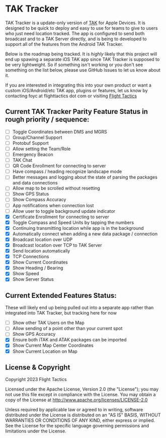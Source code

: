 #  TAK Tracker

TAK Tracker is a update-only version of [TAK](https://www.tak.gov) for Apple Devices. It is designed to be quick to deploy and easy to use for teams to give to users who just need location tracked. The app is configured to send both broadcast and to a TAK Server directly, and is being to developed to support all of the features from the Android TAK Tracker.

Below is the roadmap being tracked. It is _highly_ likely that this project will end up spawing a separate iOS TAK app since TAK Tracker is supposed to be very lightweight. So if something isn't working or you don't see something on the list below, please use GitHub Issues to let us know about it. 

If you are interested in integrating this into your own product or want a custom iOS/Android/etc TAK app, plugins or features, let us know by contacting foyc at flighttactics dot com or visiting [Flight Tactics](https://www.flighttactics.com)

## Current TAK Tracker Parity Feature Status in rough priority / sequence:

- [ ] Toggle Coordinates between DMS and MGRS
- [ ] Group/Channel Support
- [ ] Protobuf Support
- [ ] Allow setting the Team/Role
- [ ] Emergency Beacon
- [ ] TAK Chat
- [ ] QR Code Enrollment for connecting to server
- [ ] Have compass / heading recognize landscape mode
- [ ] Better messages and logging about the state of parsing the packages and data connections
- [ ] Allow map to be scrolled without resetting
- [ ] Show GPS Status
- [ ] Show Compass Accuracy
- [ ] App notifications when connection lost
- [ ] Allow user to toggle background update indicator
- [X] Certificate Enrollment for connecting to server
- [X] Toggle Compass and Speed Units by tapping the numbers
- [X] Continuing transmitting location while app is in the background
- [X] Automatically connect when adding a new data package / connection
- [x] Broadcast location over UDP
- [x] Broadcast location over TCP to TAK Server
- [x] Send location automatically
- [x] TCP Connections
- [x] Show Current Coordinates
- [x] Show Heading / Bearing
- [x] Show Speed
- [x] Show Server Status

## Current Extended Features Status:

These will likely end up being pulled out into a separate app rather than integrated into TAK Tracker, but tracking here for now

- [ ] Show other TAK Users on the Map
- [ ] Allow sending of a point other than your current spot
- [ ] Show GPS Accuracy
- [X] Ensure both iTAK and ATAK packages can be imported
- [X] Show Current Map Center Coordinates
- [x] Show Current Location on Map

## License & Copyright

Copyright 2023 Flight Tactics

Licensed under the Apache License, Version 2.0 (the "License"); you may not use this file except in compliance with the License. You may obtain a copy of the License at http://www.apache.org/licenses/LICENSE-2.0

Unless required by applicable law or agreed to in writing, software distributed under the License is distributed on an "AS IS" BASIS, WITHOUT WARRANTIES OR CONDITIONS OF ANY KIND, either express or implied. See the License for the specific language governing permissions and limitations under the License.
